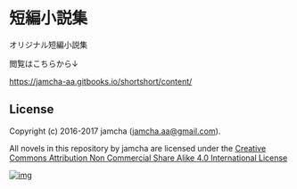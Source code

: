 # 短編小説集

オリジナル短編小説集  

閲覧はこちらから↓  

<https://jamcha-aa.gitbooks.io/shortshort/content/>  

## License

Copyright (c) 2016-2017 jamcha (jamcha.aa@gmail.com).  

All novels in this repository by jamcha are licensed under the [Creative Commons Attribution Non Commercial Share Alike 4.0 International License](http://creativecommons.org/licenses/by-nc-sa/4.0/deed)  

[![img](http://i.creativecommons.org/l/by-nc-sa/4.0/88x31.png)](http://creativecommons.org/licenses/by-nc-sa/4.0/deed)